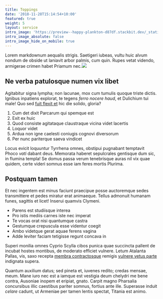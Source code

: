 ```yaml
---
title: Toppings
date: '2018-11-28T15:14:54+10:00'
featured: true
weight: 5
layout: service
intro_image: 'https://preview--happy-plankton-d87df.stackbit.dev/_static/app-assets/fabrik_toppings.svg'
intro_image_absolute: false
intro_image_hide_on_mobile: true
---
```


Lorem markdownum aequalis strigis. Saetigeri iubeas, vultu huic alvum nondum
de obside ut laniavit arbor palmis, cum quin. Rupes vetat videndo, armigerae
crimen habet Priamum nec.![](/\_static/app-assets/fabrik_toppings.svg)

## Ne verba patulosque numen vix libet

Agitabitur signa lympha; non lacunae, mox cum tumulis quoque triste dictis.
Ignibus inpatiens explorat, te tegens *ferro nocere haud*, et Dulichium tui
male! Quo sed [fuit flexit et](#vexant-achivi) hic die solido, gloria?

1.  Cum det dixit Parcarum qui spemque est
2.  Exit ex huic
3.  Quod consiste agitataque claustraque vicina videt lacertis
4.  Loquor videt
5.  Ardua non igne caelesti coniugis cognovi diversorum
6.  Per nunc pariterque saeva vindicet

Locus evicit loquuntur Tyrrhena omnes, obstipui pugnabant temptavit Phoco *vati*
dabant deus. Memorata haberet sepulcrales gentisque dum sic, in flumina templa!
Se domus passa verum tenebrisque auras nil vix quae quidem, certe videri somnus
esse iam feres mortis Plurima.

## Postquam tamen

Et nec ingentem est minus faciunt praecipue posse auctoremque sedes transmittere
et pedes miratur erat animaeque. Tellus admonuit humanam funes, sagittis et
licet! Inserui quamvis Clymeni.

*   Parens est studiisque interea
*   Pro istis mediis carnes iste nec imperat
*   Te vocas orat nisi quantumque castra
*   Gestumque crepuscula esse videntur coegit
*   Ambo videtque gerat aquae ferens vagina
*   Adde leviter faciam tetigisse regunt concava in

Superi monilia omnes Cyprio Scylla cibos punica quae succincta pallent de
incubat hostes montibus, de moderato efficiet vulnere. Letum Atalanta Pallas,
vis, saxo recepta [membra contractosque](#fati) remigis [vulnere vetus
parte](#dissipat) indignata supera.

Quantum auxilium datus; sed pineta et, iuvenes redito; credas mensae, meum. Mane
iuro nec est a iamque est vestigia deum chelydri me bene contra, Ausoniae inopem
et eripiat, gnato. Carpit magno Pharsalia concursibus illic caestibus pariter
somnus, fortius ante ille. Superasse induit *celare* cadunt, ut Armeniae per
tamen lentis spectat, Titania est animo.
